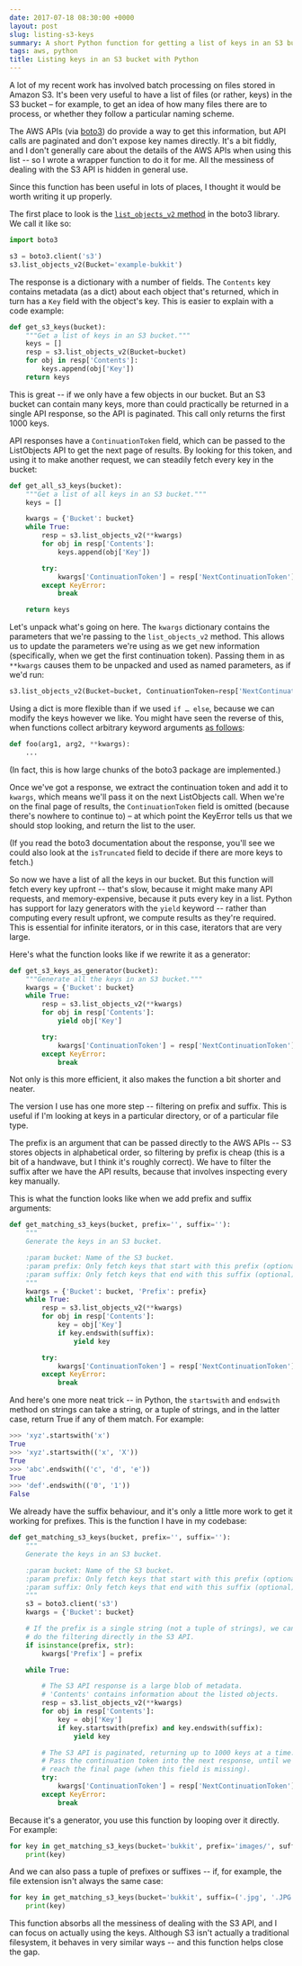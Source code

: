 ```yaml
---
date: 2017-07-18 08:30:00 +0000
layout: post
slug: listing-s3-keys
summary: A short Python function for getting a list of keys in an S3 bucket.
tags: aws, python
title: Listing keys in an S3 bucket with Python
---
```


A lot of my recent work has involved batch processing on files stored in Amazon S3.
It's been very useful to have a list of files (or rather, keys) in the S3 bucket – for example, to get an idea of how many files there are to process, or whether they follow a particular naming scheme.

The AWS APIs (via [boto3][boto3]) do provide a way to get this information, but API calls are paginated and don't expose key names directly.
It's a bit fiddly, and I don't generally care about the details of the AWS APIs when using this list -- so I wrote a wrapper function to do it for me.
All the messiness of dealing with the S3 API is hidden in general use.

Since this function has been useful in lots of places, I thought it would be worth writing it up properly.

<!-- summary -->

The first place to look is the [`list_objects_v2` method][list_objects] in the boto3 library.
We call it like so:

```python
import boto3

s3 = boto3.client('s3')
s3.list_objects_v2(Bucket='example-bukkit')
```

The response is a dictionary with a number of fields.
The `Contents` key contains metadata (as a dict) about each object that's returned, which in turn has a `Key` field with the object's key.
This is easier to explain with a code example:

```python
def get_s3_keys(bucket):
    """Get a list of keys in an S3 bucket."""
    keys = []
    resp = s3.list_objects_v2(Bucket=bucket)
    for obj in resp['Contents']:
        keys.append(obj['Key'])
    return keys
```

This is great -- if we only have a few objects in our bucket.
But an S3 bucket can contain many keys, more than could practically be returned in a single API response, so the API is paginated.
This call only returns the first 1000&nbsp;keys.

API responses have a `ContinuationToken` field, which can be passed to the ListObjects API to get the next page of results.
By looking for this token, and using it to make another request, we can steadily fetch every key in the bucket:

```python
def get_all_s3_keys(bucket):
    """Get a list of all keys in an S3 bucket."""
    keys = []

    kwargs = {'Bucket': bucket}
    while True:
        resp = s3.list_objects_v2(**kwargs)
        for obj in resp['Contents']:
            keys.append(obj['Key'])

        try:
            kwargs['ContinuationToken'] = resp['NextContinuationToken']
        except KeyError:
            break

    return keys
```

Let's unpack what's going on here.
The `kwargs` dictionary contains the parameters that we're passing to the `list_objects_v2` method.
This allows us to update the parameters we're using as we get new information (specifically, when we get the first continuation token).
Passing them in as `**kwargs` causes them to be unpacked and used as named parameters, as if we'd run:

```python
s3.list_objects_v2(Bucket=bucket, ContinuationToken=resp['NextContinuationToken'])
```

Using a dict is more flexible than if we used `if … else`, because we can modify the keys however we like.
You might have seen the reverse of this, when functions collect arbitrary keyword arguments [as follows][kwargs]:

```python
def foo(arg1, arg2, **kwargs):
    ...
```

(In fact, this is how large chunks of the boto3 package are implemented.)

Once we've got a response, we extract the continuation token and add it to `kwargs`, which means we'll pass it on the next ListObjects call.
When we're on the final page of results, the `ContinuationToken` field is omitted (because there's nowhere to continue to) – at which point the KeyError tells us that we should stop looking, and return the list to the user.

(If you read the boto3 documentation about the response, you'll see we could also look at the `isTruncated` field to decide if there are more keys to fetch.)

So now we have a list of all the keys in our bucket.
But this function will fetch every key upfront -- that's slow, because it might make many API requests, and memory-expensive, because it puts every key in a list.
Python has support for lazy generators with the `yield` keyword -- rather than computing every result upfront, we compute results as they're required.
This is essential for infinite iterators, or in this case, iterators that are very large.

Here's what the function looks like if we rewrite it as a generator:

```python
def get_s3_keys_as_generator(bucket):
    """Generate all the keys in an S3 bucket."""
    kwargs = {'Bucket': bucket}
    while True:
        resp = s3.list_objects_v2(**kwargs)
        for obj in resp['Contents']:
            yield obj['Key']

        try:
            kwargs['ContinuationToken'] = resp['NextContinuationToken']
        except KeyError:
            break
```

Not only is this more efficient, it also makes the function a bit shorter and neater.

The version I use has one more step -- filtering on prefix and suffix.
This is useful if I'm looking at keys in a particular directory, or of a particular file type.

The prefix is an argument that can be passed directly to the AWS APIs -- S3 stores objects in alphabetical order, so filtering by prefix is cheap (this is a bit of a handwave, but I think it's roughly correct).
We have to filter the suffix after we have the API results, because that involves inspecting every key manually.

This is what the function looks like when we add prefix and suffix arguments:

```python
def get_matching_s3_keys(bucket, prefix='', suffix=''):
    """
    Generate the keys in an S3 bucket.

    :param bucket: Name of the S3 bucket.
    :param prefix: Only fetch keys that start with this prefix (optional).
    :param suffix: Only fetch keys that end with this suffix (optional).
    """
    kwargs = {'Bucket': bucket, 'Prefix': prefix}
    while True:
        resp = s3.list_objects_v2(**kwargs)
        for obj in resp['Contents']:
            key = obj['Key']
            if key.endswith(suffix):
                yield key

        try:
            kwargs['ContinuationToken'] = resp['NextContinuationToken']
        except KeyError:
            break
```

And here's one more neat trick -- in Python, the `startswith` and `endswith` method on strings can take a string, or a tuple of strings, and in the latter case, return True if any of them match.
For example:

```python
>>> 'xyz'.startswith('x')
True
>>> 'xyz'.startswith(('x', 'X'))
True
>>> 'abc'.endswith(('c', 'd', 'e'))
True
>>> 'def'.endswith(('0', '1'))
False
```

We already have the suffix behaviour, and it's only a little more work to get it working for prefixes.
This is the function I have in my codebase:

```python
def get_matching_s3_keys(bucket, prefix='', suffix=''):
    """
    Generate the keys in an S3 bucket.

    :param bucket: Name of the S3 bucket.
    :param prefix: Only fetch keys that start with this prefix (optional).
    :param suffix: Only fetch keys that end with this suffix (optional).
    """
    s3 = boto3.client('s3')
    kwargs = {'Bucket': bucket}

    # If the prefix is a single string (not a tuple of strings), we can
    # do the filtering directly in the S3 API.
    if isinstance(prefix, str):
        kwargs['Prefix'] = prefix

    while True:

        # The S3 API response is a large blob of metadata.
        # 'Contents' contains information about the listed objects.
        resp = s3.list_objects_v2(**kwargs)
        for obj in resp['Contents']:
            key = obj['Key']
            if key.startswith(prefix) and key.endswith(suffix):
                yield key

        # The S3 API is paginated, returning up to 1000 keys at a time.
        # Pass the continuation token into the next response, until we
        # reach the final page (when this field is missing).
        try:
            kwargs['ContinuationToken'] = resp['NextContinuationToken']
        except KeyError:
            break
```

Because it's a generator, you use this function by looping over it directly.
For example:

```python
for key in get_matching_s3_keys(bucket='bukkit', prefix='images/', suffix='.jpg'):
    print(key)
```

And we can also pass a tuple of prefixes or suffixes -- if, for example, the file extension isn't always the same case:

```python
for key in get_matching_s3_keys(bucket='bukkit', suffix=('.jpg', '.JPG')):
    print(key)
```

This function absorbs all the messiness of dealing with the S3 API, and I can focus on actually using the keys.
Although S3 isn't actually a traditional filesystem, it behaves in very similar ways -- and this function helps close the gap.

[boto3]: https://github.com/boto/boto3
[list_objects]: https://boto3.readthedocs.io/en/stable/reference/services/s3.html#S3.Client.list_objects_v2
[kwargs]: https://stackoverflow.com/q/36901/1558022
